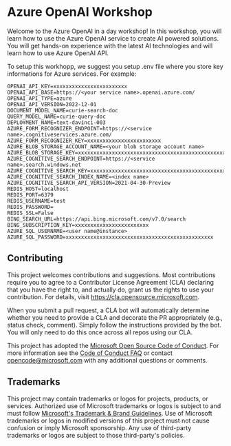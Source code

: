 # Azure OpenAI Workshop

Welcome to the Azure OpenAI in a day workshop! In this workshop, you will learn how to use the Azure OpenAI service to create AI powered solutions. You will get hands-on experience with the latest AI technologies and will learn how to use Azure OpenAI API.

To setup this workhopp, we suggest you setup .env file where you store key informations for Azure services. For example: 

```
OPENAI_API_KEY=xxxxxxxxxxxxxxxxxxxxxxxx
OPENAI_API_BASE=https://<your service name>.openai.azure.com/
OPENAI_API_TYPE=azure
OPENAI_API_VERSION=2022-12-01
DOCUMENT_MODEL_NAME=curie-search-doc
QUERY_MODEL_NAME=curie-query-doc
DEPLOYMENT_NAME=text-davinci-003
AZURE_FORM_RECOGNIZER_ENDPOINT=https://<service name>.cognitiveservices.azure.com/
AZURE_FORM_RECOGNIZER_KEY=xxxxxxxxxxxxxxxxxxxxxxxx
AZURE_BLOB_STORAGE_ACCOUNT_NAME=<your blob storage account name>
AZURE_BLOB_STORAGE_KEY=xxxxxxxxxxxxxxxxxxxxxxxxxxxxxxxxxxxxxxxxxxxxxxxxxxxxxxxxxxxxxxxxxxxxxxxx
AZURE_COGNITIVE_SEARCH_ENDPOINT=https://<service name>.search.windows.net
AZURE_COGNITIVE_SEARCH_KEY=xxxxxxxxxxxxxxxxxxxxxxxxxxxxxxxxxxxxxxxxxxxxxxxx
AZURE_COGNITIVE_SEARCH_INDEX_NAME=<index name>
AZURE_COGNITIVE_SEARCH_API_VERSION=2021-04-30-Preview
REDIS_HOST=localhost
REDIS_PORT=6379
REDIS_USERNAME=test
REDIS_PASSWORD=
REDIS_SSL=False
BING_SEARCH_URL=https://api.bing.microsoft.com/v7.0/search
BING_SUBSCRIPTION_KEY=xxxxxxxxxxxxxxxxxxxxxxxx
AZURE_SQL_USERNAME=<user name@instance>
AZURE_SQL_PASSWORD=xxxxxxxxxxxxxxxxxxxxxxxxxxxxxxxxxxxxxxxxxxxxxxxx
```
## Contributing

This project welcomes contributions and suggestions.  Most contributions require you to agree to a
Contributor License Agreement (CLA) declaring that you have the right to, and actually do, grant us
the rights to use your contribution. For details, visit https://cla.opensource.microsoft.com.

When you submit a pull request, a CLA bot will automatically determine whether you need to provide
a CLA and decorate the PR appropriately (e.g., status check, comment). Simply follow the instructions
provided by the bot. You will only need to do this once across all repos using our CLA.

This project has adopted the [Microsoft Open Source Code of Conduct](https://opensource.microsoft.com/codeofconduct/).
For more information see the [Code of Conduct FAQ](https://opensource.microsoft.com/codeofconduct/faq/) or
contact [opencode@microsoft.com](mailto:opencode@microsoft.com) with any additional questions or comments.

## Trademarks

This project may contain trademarks or logos for projects, products, or services. Authorized use of Microsoft 
trademarks or logos is subject to and must follow 
[Microsoft's Trademark & Brand Guidelines](https://www.microsoft.com/en-us/legal/intellectualproperty/trademarks/usage/general).
Use of Microsoft trademarks or logos in modified versions of this project must not cause confusion or imply Microsoft sponsorship.
Any use of third-party trademarks or logos are subject to those third-party's policies.
